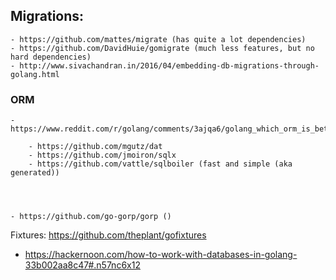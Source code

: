 ## Migrations:
    - https://github.com/mattes/migrate (has quite a lot dependencies)
    - https://github.com/DavidHuie/gomigrate (much less features, but no hard dependencies)
    - http://www.sivachandran.in/2016/04/embedding-db-migrations-through-golang.html




### ORM
    - https://www.reddit.com/r/golang/comments/3ajqa6/golang_which_orm_is_better/

        - https://github.com/mgutz/dat
        - https://github.com/jmoiron/sqlx
        - https://github.com/vattle/sqlboiler (fast and simple (aka generated))




    - https://github.com/go-gorp/gorp ()



Fixtures:
    https://github.com/theplant/gofixtures



- https://hackernoon.com/how-to-work-with-databases-in-golang-33b002aa8c47#.n57nc6x12
